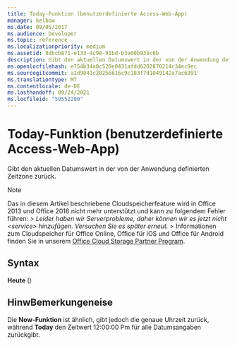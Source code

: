```yaml
---
title: Today-Funktion (benutzerdefinierte Access-Web-App)
manager: kelbow
ms.date: 09/05/2017
ms.audience: Developer
ms.topic: reference
ms.localizationpriority: medium
ms.assetid: 8dbcb871-e133-4c98-91bd-b3a00b93bc0b
description: Gibt den aktuellen Datumswert in der von der Anwendung definierten Zeitzone zurück.
ms.openlocfilehash: e754b34a0c520e0431afdd6202870214c34ec9ec
ms.sourcegitcommit: a1d9041c20256616c9c183f7d1049142a7ac6991
ms.translationtype: MT
ms.contentlocale: de-DE
ms.lasthandoff: 09/24/2021
ms.locfileid: "59552290"
---
```

# <a name="today-function-access-custom-web-app"></a>Today-Funktion (benutzerdefinierte Access-Web-App)

Gibt den aktuellen Datumswert in der von der Anwendung definierten Zeitzone zurück.
  
> [!NOTE]
> Das in diesem Artikel beschriebene Cloudspeicherfeature wird in Office 2013 und Office 2016 nicht mehr unterstützt und kann zu folgendem Fehler führen: > *Leider haben wir Serverprobleme, daher können wir es jetzt nicht \<service\> hinzufügen. Versuchen Sie es später erneut.* > Informationen zum Cloudspeicher für Office Online, Office für iOS und Office für Android finden Sie in unserem [Office Cloud Storage Partner Program](https://dev.office.com/programs/officecloudstorage). 
  
## <a name="syntax"></a>Syntax

 **Heute** () 
  
## <a name="remarks"></a>HinwBemerkungeneise

Die **Now-Funktion** ist ähnlich, gibt jedoch die genaue Uhrzeit zurück, während **Today** den Zeitwert 12:00:00 Pm für alle Datumsangaben zurückgibt. 
  

